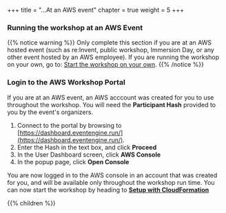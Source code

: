 +++
title = "...At an AWS event"
chapter = true
weight = 5
+++

### Running the workshop at an AWS Event

{{% notice warning %}}
Only complete this section if you are at an AWS hosted event (such as re:Invent, public workshop, Immersion Day, or any other event hosted by an AWS employee). If you are running the workshop on your own, go to: [Start the workshop on your own](/ec2-auto-scaling-with-multiple-instance-types-and-purchase-options/before/self_paced.html).
{{% /notice %}}

### Login to the AWS Workshop Portal

If you are at an AWS event, an AWS acccount was created for you to use throughout the workshop. You will need the **Participant Hash** provided to you by the event's organizers.

1. Connect to the portal by browsing to [https://dashboard.eventengine.run/](https://dashboard.eventengine.run/).
2. Enter the Hash in the text box, and click **Proceed** 
3. In the User Dashboard screen, click **AWS Console** 
4. In the popup page, click **Open Console** 

You are now logged in to the AWS console in an account that was created for you, and will be available only throughout the workshop run time.
You can now start the workshop by heading to [**Setup with CloudFormation**](/ec2-auto-scaling-with-multiple-instance-types-and-purchase-options/launch_cloudformation.html)

{{% children %}}

